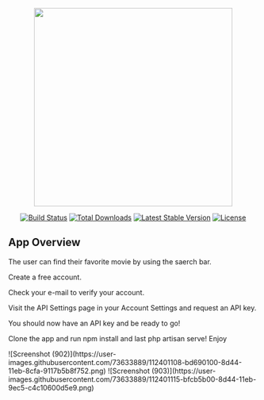 <p align="center"><img src="https://res.cloudinary.com/dtfbvvkyp/image/upload/v1566331377/laravel-logolockup-cmyk-red.svg" width="400"></p>

<p align="center">
<a href="https://travis-ci.org/laravel/framework"><img src="https://travis-ci.org/laravel/framework.svg" alt="Build Status"></a>
<a href="https://packagist.org/packages/laravel/framework"><img src="https://poser.pugx.org/laravel/framework/d/total.svg" alt="Total Downloads"></a>
<a href="https://packagist.org/packages/laravel/framework"><img src="https://poser.pugx.org/laravel/framework/v/stable.svg" alt="Latest Stable Version"></a>
<a href="https://packagist.org/packages/laravel/framework"><img src="https://poser.pugx.org/laravel/framework/license.svg" alt="License"></a>
</p>


## App Overview

<p>The user can find their favorite movie by using the saerch bar.</p>
<p>Create a free account.</p>
<p>Check your e-mail to verify your account.</p>
<p>Visit the API Settings page in your Account Settings and request an API key.</p>
<p>You should now have an API key and be ready to go!</p>

<p>Clone the app and run npm install and last php artisan serve! Enjoy</p>
![Screenshot (902)](https://user-images.githubusercontent.com/73633889/112401108-bd690100-8d44-11eb-8cfa-9117b5b8f752.png)
![Screenshot (903)](https://user-images.githubusercontent.com/73633889/112401115-bfcb5b00-8d44-11eb-9ec5-c4c10600d5e9.png)
